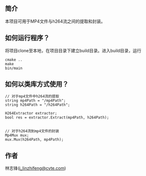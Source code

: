 ##  简介
本项目可用于MP4文件与h264流之间的提取和封装。

## 如何运行程序？
将项目clone至本地，在项目目录下建立build目录。进入build目录，运行
```
cmake ..
make
bin/main
```

## 如何以类库方式使用？
```
// 对于mp4文件中h264流的提取
string mp4Path = "/mp4Path";
string h264Path = "/h264Path";

H264Extractor extractor;
bool res = extractor.Extract(mp4Path, h264Path);


// 对于h264流到mp4文件的封装
Mp4Mux mux;
mux.Mux(h264Path, mp4Path);

```


## 作者
林志锋(i_linzhifeng@cvte.com)

